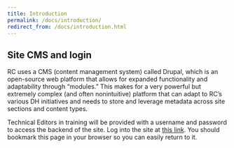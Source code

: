 ```yaml
---
title: Introduction
permalink: /docs/introduction/
redirect_from: /docs/introduction.html
---
```


## Site CMS and login
 
RC uses a CMS (content management system) called Drupal, which is an open-source web platform that allows for expanded functionality and adaptability through “modules.” This makes for a very powerful but extremely complex (and often nonintuitive) platform that can adapt to RC’s various DH initiatives and needs to store and leverage metadata across site sections and content types.
 
Technical Editors in training will be provided with a username and password to access the backend of the site. Log into the site at [this link](https://www.romantic-circles.org/user/login). You should bookmark this page in your browser so you can easily return to it.
